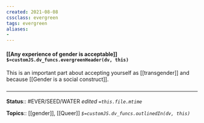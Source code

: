 ```yaml
---
created: 2021-08-08
cssclass: evergreen
tags: evergreen
aliases:
- 
---
```


#### [[Any experience of gender is acceptable]] `$=customJS.dv_funcs.evergreenHeader(dv, this)`

This is an important part about accepting yourself as [[transgender]] and because [[Gender is a social construct]].

### <hr class="footnote"/>

**Status**:: #EVER/SEED/WATER 
*edited `=this.file.mtime`*

**Topics**:: [[gender]], [[Queer]]
*`$=customJS.dv_funcs.outlinedIn(dv, this)`*

